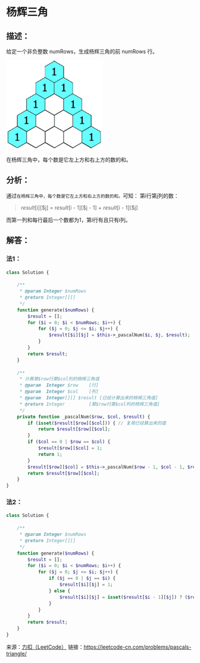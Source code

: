 # 杨辉三角


## 描述：

给定一个非负整数 numRows，生成杨辉三角的前 numRows 行。

![杨辉三角](https://github.com/CaiHongxuan/algorithm-treasury/blob/master/images/PascalTriangleAnimated2.gif)

在杨辉三角中，每个数是它左上方和右上方的数的和。


## 分析：
通过`在杨辉三角中，每个数是它左上方和右上方的数的和。`可知：
第i行第j列的数：
> $result[$i][$j] = $result[$i - 1][$j - 1] + $result[$i - 1][$j]

而第一列和每行最后一个数都为1，第i行有且只有i列。


## 解答：

### 法1：

```php
class Solution {

    /**
     * @param Integer $numRows
     * @return Integer[][]
     */
    function generate($numRows) {
        $result = [];
        for ($i = 0; $i < $numRows; $i++) {
            for ($j = 0; $j <= $i; $j++) {
                $result[$i][$j] = $this->_pascalNum($i, $j, $result);
            }
        }
        return $result;
    }

    /**
     * 计算第$row行第$col列的杨辉三角值
     * @param  Integer $row    [行]
     * @param  Integer $col    [列]
     * @param  Integer[][] $result [已经计算出来的杨辉三角值]
     * @return Integer         [第$row行第$col列的杨辉三角值]
     */
    private function _pascalNum($row, $col, $result) {
        if (isset($result[$row][$col])) { // 复用已经算出来的值
            return $result[$row][$col];
        }
        if ($col == 0 | $row == $col) {
            $result[$row][$col] = 1;
            return 1;
        }
        $result[$row][$col] = $this->_pascalNum($row - 1, $col - 1, $result) + $this->_pascalNum($row - 1, $col, $result);
        return $result[$row][$col];
    }
}
```

### 法2：

```php
class Solution {

    /**
     * @param Integer $numRows
     * @return Integer[][]
     */
    function generate($numRows) {
        $result = [];
        for ($i = 0; $i < $numRows; $i++) {
            for ($j = 0; $j <= $i; $j++) {
                if ($j == 0 | $j == $i) {
                    $result[$i][$j] = 1;
                } else {
                    $result[$i][$j] = isset($result[$i - 1][$j]) ? ($result[$i - 1][$j - 1] + $result[$i - 1][$j]) : 1;
                }
            }
        }
        return $result;
    }
}
```

来源：[力扣（LeetCode）](https://leetcode-cn.com/problems/pascals-triangle/)
链接：https://leetcode-cn.com/problems/pascals-triangle/
